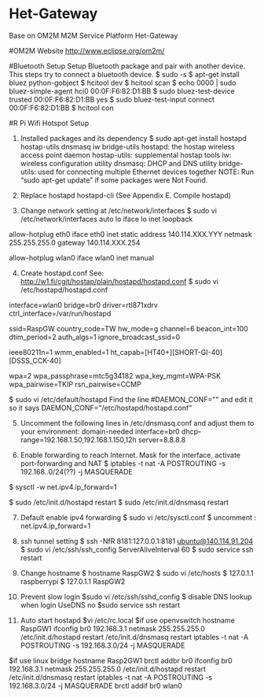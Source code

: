 # Het-Gateway
Base on OM2M M2M Service Platform Het-Gateway

#OM2M Website
http://www.eclipse.org/om2m/

#Bluetooth Setup
Setup Bluetooth package and pair with another device.
This steps try to connect a bluetooth device.
$ sudo -s
$ apt-get install bluez python-gobject
$ hcitool dev
$ hcitool scan
$ echo 0000 | sudo bluez-simple-agent hci0 00:0F:F6:82:D1:BB
$ sudo bluez-test-device trusted 00:0F:F6:82:D1:BB yes
$ sudo bluez-test-input connect 00:0F:F6:82:D1:BB 
$ hcitool con

#R Pi Wifi Hotspot Setup
1. Installed packages and its dependency 
$ sudo apt-get install hostapd hostap-utils dnsmasq iw bridge-utils
  hostapd: the hostap wireless access point daemon
  hostap-utils: supplemental hostap tools
  iw: wireless configuration utility
  dnsmasq: DHCP and DNS utility
  bridge-utils:  used for connecting multiple Ethernet devices together
NOTE:
  Run “sudo apt-get update” if some packages were Not Found.

2. Replace hostapd hostapd-cli (See Appendix E. Compile hostapd)

3. Change network setting at /etc/network/interfaces
$ sudo vi /etc/network/interfaces
auto lo
iface lo inet loopback

allow-hotplug eth0
iface eth0 inet static
address 140.114.XXX.YYY
netmask 255.255.255.0
gateway 140.114.XXX.254 

allow-hotplug wlan0
iface wlan0 inet manual

4. Create hostapd.conf
See: http://w1.fi/cgit/hostap/plain/hostapd/hostapd.conf
$ sudo vi /etc/hostapd/hostapd.conf

interface=wlan0
bridge=br0
driver=rtl871xdrv
ctrl_interface=/var/run/hostapd

ssid=RaspGW
country_code=TW
hw_mode=g
channel=6
beacon_int=100
dtim_period=2
auth_algs=1
ignore_broadcast_ssid=0

ieee80211n=1
wmm_enabled=1
ht_capab=[HT40+][SHORT-GI-40][DSSS_CCK-40]

wpa=2
wpa_passphrase=mtc5g34182
wpa_key_mgmt=WPA-PSK
wpa_pairwise=TKIP
rsn_pairwise=CCMP

$ sudo vi /etc/default/hostapd
Find the line #DAEMON_CONF="" and edit it so it says
DAEMON_CONF="/etc/hostapd/hostapd.conf"

5. Uncomment the following lines in /etc/dnsmasq.conf and adjust them to your environment:
domain-needed
interface=br0
dhcp-range=192.168.1.50,192.168.1.150,12h
server=8.8.8.8

6. Enable forwarding to reach Internet. Mask for the interface, activate port-forwarding and NAT
$ iptables -t nat -A POSTROUTING -s 192.168..0/24(??) -j MASQUERADE

$ sysctl -w net.ipv4.ip_forward=1

$ sudo /etc/init.d/hostapd restart
$ sudo /etc/init.d/dnsmasq restart

7. Default enable ipv4 forwarding
$ sudo vi /etc/sysctl.conf
$ uncomment :
net.ipv4.ip_forward=1

8. ssh tunnel setting
$ ssh -NfR 8181:127.0.0.1:8181 ubuntu@140.114.91.204
$ sudo vi /etc/ssh/ssh_config
ServerAliveInterval 60
$ sudo service ssh restart

9. Change hostname
$ hostname RaspGW2
$ sudo vi /etc/hosts
$ 127.0.1.1  	raspberrypi
$ 127.0.1.1   	RaspGW2

10. Prevent slow login
$sudo vi /etc/ssh/sshd_config
     $ disable DNS lookup when login
	UseDNS no
$sudo service ssh restart

11. Auto start hostapd
$vi /etc/rc.local
$if use openvswitch
hostname RaspGW1
ifconfig br0 192.168.3.1 netmask 255.255.255.0
/etc/init.d/hostapd restart
/etc/init.d/dnsmasq restart
iptables -t nat -A POSTROUTING -s 192.168.3.0/24 -j MASQUERADE

$if use linux bridge
hostname Rasp2GW1
brctl addbr br0
ifconfig br0 192.168.3.1 netmask 255.255.255.0
/etc/init.d/hostapd restart
/etc/init.d/dnsmasq restart
iptables -t nat -A POSTROUTING -s 192.168.3.0/24 -j MASQUERADE
brctl addif br0 wlan0

